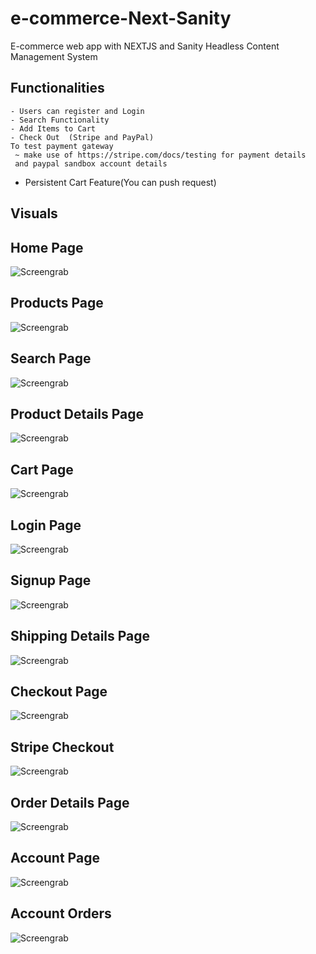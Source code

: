 # e-commerce-Next-Sanity
E-commerce web app with NEXTJS and Sanity Headless Content Management System


## Functionalities 

  ```
  - Users can register and Login
  - Search Functionality
  - Add Items to Cart
  - Check Out  (Stripe and PayPal) 
  To test payment gateway
   ~ make use of https://stripe.com/docs/testing for payment details
   and paypal sandbox account details
  ```
  - Persistent Cart Feature(You can push request)

## Visuals

## Home Page
![Screengrab](/screens/xoculus.png) 



## Products Page
![Screengrab](/screens/products.png) 



## Search Page
![Screengrab](/screens/search.png) 




## Product Details Page
![Screengrab](/screens/productdetails.png) 

## Cart Page
![Screengrab](/screens/cart.png) 

## Login Page
![Screengrab](/screens/login.png) 

## Signup Page
![Screengrab](/screens/signup.png) 


## Shipping Details Page
![Screengrab](/screens/shipdetails.png) 

## Checkout Page
![Screengrab](/screens/checkout.png) 

## Stripe Checkout 
![Screengrab](/screens/stripe.png) 

## Order Details Page
![Screengrab](/screens/orderdetails.png) 

## Account Page
![Screengrab](/screens/account.png) 

## Account Orders
![Screengrab](/screens/account-orders.png) 

